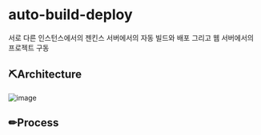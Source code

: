 # auto-build-deploy
서로 다른 인스턴스에서의 젠킨스 서버에서의 자동 빌드와 배포 그리고 웹 서버에서의 프로젝트 구동

## ⛏Architecture
![image](https://github.com/yeomyaloo/auto-build-deploy/assets/81970382/8c41b924-a904-4a76-8669-90632087b6f4)

## ✏Process

